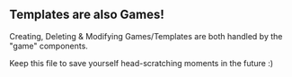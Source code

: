 ## Templates are also Games! ##

Creating, Deleting & Modifying Games/Templates are both handled by the "game" components.

Keep this file to save yourself head-scratching moments in the future :)